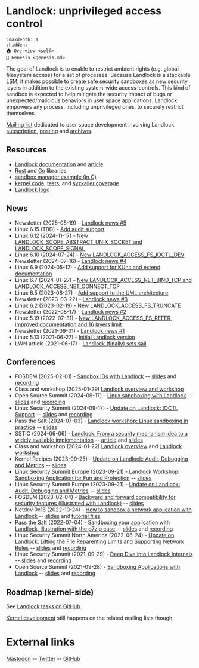 # Landlock: unprivileged access control

```{toctree}
:maxdepth: 1
:hidden:
🏠 Overview <self>
🌱 Genesis <genesis.md>
```

The goal of Landlock is to enable to restrict ambient rights (e.g. global
filesystem access) for a set of processes.  Because Landlock is a stackable
LSM, it makes possible to create safe security sandboxes as new security layers
in addition to the existing system-wide access-controls. This kind of sandbox
is expected to help mitigate the security impact of bugs or
unexpected/malicious behaviors in user space applications.  Landlock empowers
any process, including unprivileged ones, to securely restrict themselves.

[Mailing list](https://subspace.kernel.org/lists.linux.dev.html) dedicated to user space development involving Landlock: [subscription](mailto:landlock+subscribe@lists.linux.dev), [posting](mailto:landlock@lists.linux.dev) and [archives](https://lore.kernel.org/landlock/).

## Resources

- [Landlock documentation](https://docs.kernel.org/userspace-api/landlock.html) and [article](talks/2024-06-06_landlock-article.pdf)
- [Rust](https://crates.io/crates/landlock) and [Go](https://pkg.go.dev/github.com/landlock-lsm/go-landlock/landlock) libraries
- [sandbox manager example (in C)](https://git.kernel.org/pub/scm/linux/kernel/git/torvalds/linux.git/tree/samples/landlock/sandboxer.c)
- [kernel code](https://git.kernel.org/pub/scm/linux/kernel/git/torvalds/linux.git/tree/security/landlock), [tests](https://git.kernel.org/pub/scm/linux/kernel/git/torvalds/linux.git/tree/tools/testing/selftests/landlock), and [syzkaller coverage](https://syzkaller.appspot.com/upstream)
- [Landlock logo](https://github.com/landlock-lsm/landlock-logo)

## News

- Newsletter (2025-05-19) - [Landlock news #5](https://lore.kernel.org/landlock/20250519.ceihohf6a3uT@digikod.net/)
- Linux 6.15 (TBD) - [Add audit support](https://git.kernel.org/torvalds/c/72885116069abdd05c245707c3989fc605632970)
- Linux 6.12 (2024-11-17) - [New LANDLOCK_SCOPE_ABSTRACT_UNIX_SOCKET and LANDLOCK_SCOPE_SIGNAL](https://git.kernel.org/torvalds/c/e1b061b444fb01c237838f0d8238653afe6a8094)
- Linux 6.10 (2024-07-24) - [New LANDLOCK_ACCESS_FS_IOCTL_DEV](https://git.kernel.org/torvalds/c/2fc0e7892c10734c1b7c613ef04836d57d4676d5)
- Newsletter (2024-07-16) - [Landlock news #4](https://lore.kernel.org/landlock/20240716.yui4Iezai8ae@digikod.net/)
- Linux 6.9 (2024-05-12) - [Add support for KUnit and extend documentation](https://git.kernel.org/torvalds/c/35e886e88c803920644c9d3abb45a9ecb7f1e761)
- Linux 6.7 (2024-01-27) - [New LANDLOCK_ACCESS_NET_BIND_TCP and LANDLOCK_ACCESS_NET_CONNECT_TCP](https://git.kernel.org/torvalds/c/136cc1e1f5be75f57f1e0404b94ee1c8792cb07d)
- Linux 6.5 (2023-08-27) - [Add support to the UML architecture](https://git.kernel.org/torvalds/c/26642864f8b212964f80fbd69685eb850ced5f45)
- Newsletter (2023-03-22) - [Landlock news #3](https://lore.kernel.org/landlock/d4ed5733-d07b-5548-2534-a63e22906778@digikod.net/)
- Linux 6.2 (2023-02-19) - [New LANDLOCK_ACCESS_FS_TRUNCATE](https://git.kernel.org/torvalds/c/299e2b1967578b1442128ba8b3e86ed3427d3651)
- Newsletter (2022-08-17) - [Landlock news #2](https://lore.kernel.org/landlock/441bd1cd-03fd-8e30-c370-3d0f0263d564@digikod.net/)
- Linux 5.19 (2022-07-31) - [New LANDLOCK_ACCESS_FS_REFER, improved documentation and 16 layers limit](https://git.kernel.org/torvalds/c/cb44e4f061e16be65b8a16505e121490c66d30d0)
- Newsletter (2021-09-01) - [Landlock news #1](https://lore.kernel.org/landlock/2df4887a-1710-bba2-f49c-cd5b785bb565@digikod.net/)
- Linux 5.13 (2021-06-27) - [Initial Landlock version](https://git.kernel.org/torvalds/c/17ae69aba89dbfa2139b7f8024b757ab3cc42f59)
- LWN article (2021-06-17) - [Landlock (finally) sets sail](https://lwn.net/Articles/859908/)

## Conferences

- FOSDEM (2025-02-01) - [Sandbox IDs with Landlock](https://fosdem.org/2025/schedule/event/fosdem-2025-6071-sandbox-ids-with-landlock/) -- [slides](talks/2025-02-01_landlock-fosdem.pdf) and [recording](https://video.fosdem.org/2025/ud2218a/fosdem-2025-6071-sandbox-ids-with-landlock.av1.webm)
- Class and workshop (2025-01-29) [Landlock overview and workshop](talks/2025-01-29_landlock-workshop.pdf)
- Open Source Summit (2024-09-17) - [Linux sandboxing with Landlock](https://sched.co/1ej3a) -- [slides](talks/2024-09-17_landlock-oss.pdf) and [recording](https://youtu.be/d85TDpv8L9U)
- Linux Security Summit (2024-09-17) - [Update on Landlock: IOCTL Support](https://sched.co/1ebVW) -- [slides](talks/2024-09-17_landlock-lss.pdf) and [recording](https://youtu.be/yCHGmdXpylA?t=4253s)
- Pass the Salt (2024-07-03) - [Landlock workshop: Linux sandboxing in practice](https://cfp.pass-the-salt.org/pts2024/talk/8FVYDF/) -- [slides](talks/2024-07-03_landlock-pts-workshop.pdf)
- SSTIC (2024-06-06) - [Landlock: From a security mechanism idea to a widely available implementation](https://www.sstic.org/2024/presentation/landlock-design/) -- [article](talks/2024-06-06_landlock-article.pdf) and [slides](talks/2024-06-06_landlock-design.pdf)
- Class and workshop (2024-01-22) [Landlock overview](talks/2024-01-22_landlock-overview.pdf) and [Landlock workshop](talks/2024-01-22_landlock-workshop.pdf)
- Kernel Recipes (2023-09-25) - [Update on Landlock: Audit, Debugging and Metrics](https://kernel-recipes.org/en/2023/update-on-landlock-audit-debugging-and-metrics/) -- [slides](talks/2023-09-25_landlock-audit-kr.pdf)
- Linux Security Summit Europe (2023-09-21) - [Landlock Workshop: Sandboxing Application for Fun and Protection](https://sched.co/1OLAi) -- [slides](talks/2023-09-21_landlock-imagemagick-lss-eu.pdf)
- Linux Security Summit Europe (2023-09-21) - [Update on Landlock: Audit, Debugging and Metrics](https://sched.co/1OL79) -- [slides](talks/2023-09-21_landlock-audit-lss-eu.pdf)
- FOSDEM (2023-02-04) - [Backward and forward compatibility for security features (illustrated with Landlock)](https://fosdem.org/2023/schedule/event/rust_backward_and_forward_compatibility_for_security_features/) -- [slides](talks/2023-02-04_rust-landlock-fosdem.pdf)
- Netdev 0x16 (2022-10-24) - [How to sandbox a network application with Landlock](https://netdevconf.info/0x16/session.html?How-to-sandbox-a-network-application-with-Landlock) -- [slides](talks/2022-10-24_landlock-netdevconf.pdf) and [tutorial files](https://github.com/landlock-lsm/tuto-lighttpd)
- Pass the Salt (2022-07-04) - [Sandboxing your application with Landlock, illustration with the p7zip case](https://cfp.pass-the-salt.org/pts2022/talk/BGQGZC/) -- [slides](talks/2022-07-04_landlock-pts.pdf) and [recording](https://passthesalt.ubicast.tv/videos/sandboxing-your-application-with-landlock-illustration-with-the-p7zip-case/)
- Linux Security Summit North America (2022-06-24) - [Update on Landlock: Lifting the File Reparenting Limits and Supporting Network Rules](https://sched.co/11MXq) -- [slides](talks/2022-06-24_landlock-lss-na.pdf) and [recording](https://youtu.be/MWjW-QwK_ZA)
- Linux Security Summit (2021-09-29) - [Deep Dive into Landlock Internals](https://sched.co/ljRQ) -- [slides](talks/2021-09-29_landlock-lss.pdf) and [recording](https://youtu.be/5Al2z0LTEMs)
- Open Source Summit (2021-09-28) - [Sandboxing Applications with Landlock](https://sched.co/lAVl) -- [slides](talks/2021-09-28_landlock-oss.pdf) and [recording](https://youtu.be/ohoofZ62O98)

## Roadmap (kernel-side)

See [Landlock tasks on GitHub](https://github.com/orgs/landlock-lsm/projects/1).

[Kernel development](https://docs.kernel.org/process/submitting-patches.html) still happens on the related mailing lists though.

# External links

[Mastodon](https://mastodon.social/@l0kod) -- [Twitter](https://twitter.com/l0kod) -- [GitHub](https://github.com/landlock-lsm)
